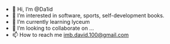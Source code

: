 - 👋 Hi, I’m @Da1id
- 👀 I’m interested in software, sports, self-development books.
- 🌱 I’m currently learning lyceum
- 💞️ I’m looking to collaborate on ...
- 📫 How to reach me imb.david.100@gmail.com

<!---
Da1id/Da1id is a ✨ special ✨ repository because its `README.md` (this file) appears on your GitHub profile.
You can click the Preview link to take a look at your changes.
--->
